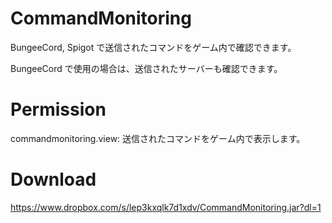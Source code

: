 # CommandMonitoring
 
 BungeeCord, Spigot で送信されたコマンドをゲーム内で確認できます。
 
 BungeeCord で使用の場合は、送信されたサーバーも確認できます。
 
 
# Permission
 
 commandmonitoring.view: 送信されたコマンドをゲーム内で表示します。
 
# Download
 
 https://www.dropbox.com/s/lep3kxqlk7d1xdv/CommandMonitoring.jar?dl=1

